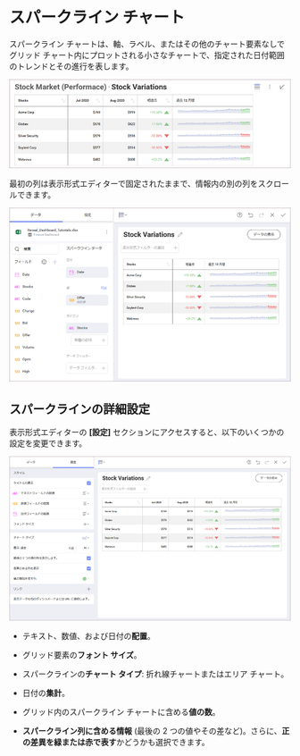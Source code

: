 # スパークライン チャート

スパークライン チャートは、軸、ラベル、またはその他のチャート要素なしでグリッド チャート内にプロットされる小さなチャートで、指定された日付範囲のトレンドとその進行を表します。

<img src="images/sparkline-chart-dashboard-view.png" alt="Sparkline Chart sample" class="responsive-img"/>

最初の列は表示形式エディターで固定されたままで、情報内の別の列をスクロールできます。

<img src="images/sparkline-chart-visualizations-editor.png" alt="SparklineChartVisualizationsEditor\_All" class="responsive-img"/>

## スパークラインの詳細設定

表示形式エディターの **[設定]** セクションにアクセスすると、以下のいくつかの設定を変更できます。

<img src="images/sparkline-advanced-chart-settings.png" alt="SparklineAdvancedChartSettings\_All" class="responsive-img"/>

  - テキスト、数値、および日付の**配置**。

  - グリッド要素の**フォント サイズ**。

  - スパークラインの**チャート タイプ**: 折れ線チャートまたはエリア チャート。

  - 日付の**集計**。

  - グリッド内のスパークライン チャートに含める**値の数**。

  - **スパークライン列に含める情報** (最後の 2 つの値やその差など)。さらに、**正の差異を緑または赤で表す**かどうかも選択できます。
